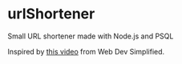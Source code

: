# urlShortener
Small URL shortener made with Node.js and PSQL

Inspired by [this video](https://youtu.be/SLpUKAGnm-g) from Web Dev Simplified.
